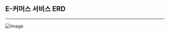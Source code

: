 ## E-커머스 서비스 ERD

---

![Image](https://github.com/user-attachments/assets/06ad1c6f-e7a3-427e-b7e8-9dd540aee2ef)
